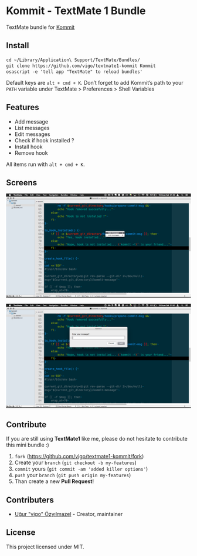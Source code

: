 # Kommit - TextMate 1 Bundle

TextMate bundle for [Kommit][01]

## Install

    cd ~/Library/Application\ Support/TextMate/Bundles/
    git clone https://github.com/vigo/textmate1-kommit Kommit
    osascript -e 'tell app "TextMate" to reload bundles'

Default keys are `alt + cmd + K`. Don’t forget to add Kommit’s path
to your `PATH` variable under TextMate > Preferences > Shell Variables

## Features

* Add message
* List messages
* Edit messages
* Check if hook installed ?
* Install hook
* Remove hook

All items run with `alt + cmd + K`.

## Screens

![Image 1](https://github.com/vigo/textmate1-kommit/raw/master/Screenshots/kommit-options.png)

![Image 2](https://github.com/vigo/textmate1-kommit/raw/master/Screenshots/kommit-input.png)

## Contribute

If you are still using **TextMate1** like me, please do not hesitate to contribute
this mini bundle :)

1. `fork` (https://github.com/vigo/textmate1-kommit/fork)
1. Create your `branch` (`git checkout -b my-features`)
1. `commit` yours (`git commit -am 'added killer options'`)
1. `push` your `branch` (`git push origin my-features`)
1. Than create a new **Pull Request**!

## Contributers

* [Uğur "vigo" Özyılmazel](https://github.com/vigo) - Creator, maintainer

## License

This project licensed under MIT.

[01]: https://github.com/bilgi-webteam/kommit